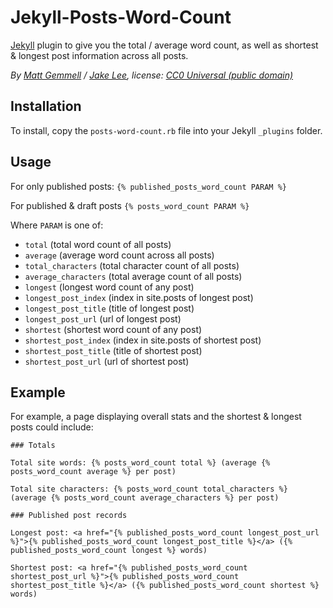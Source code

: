 # Jekyll-Posts-Word-Count

[Jekyll](http://jekyllrb.com) plugin to give you the total / average word count, as well as shortest & longest post information across all posts.

*By [Matt Gemmell](https://mattgemmell.com) / [Jake Lee](https://jakelee.co.uk), license: [CC0 Universal (public domain)](https://creativecommons.org/publicdomain/zero/1.0/deed.en)*

## Installation

To install, copy the `posts-word-count.rb` file into your Jekyll `_plugins` folder.

## Usage

For only published posts: `{% published_posts_word_count PARAM %}`

For published & draft posts `{% posts_word_count PARAM %}`

Where `PARAM` is one of:

* `total` (total word count of all posts)
* `average` (average word count across all posts)
* `total_characters` (total character count of all posts)
* `average_characters` (total average count of all posts)
* `longest` (longest word count of any post)
* `longest_post_index` (index in site.posts of longest post)
* `longest_post_title` (title of longest post)
* `longest_post_url` (url of longest post)
* `shortest` (shortest word count of any post)
* `shortest_post_index` (index in site.posts of shortest post)
* `shortest_post_title` (title of shortest post)
* `shortest_post_url` (url of shortest post)

## Example

For example, a page displaying overall stats and the shortest & longest posts could include:

```
### Totals

Total site words: {% posts_word_count total %} (average {% posts_word_count average %} per post)

Total site characters: {% posts_word_count total_characters %} (average {% posts_word_count average_characters %} per post)

### Published post records 

Longest post: <a href="{% published_posts_word_count longest_post_url %}">{% published_posts_word_count longest_post_title %}</a> ({% published_posts_word_count longest %} words)

Shortest post: <a href="{% published_posts_word_count shortest_post_url %}">{% published_posts_word_count shortest_post_title %}</a> ({% published_posts_word_count shortest %} words)
```
